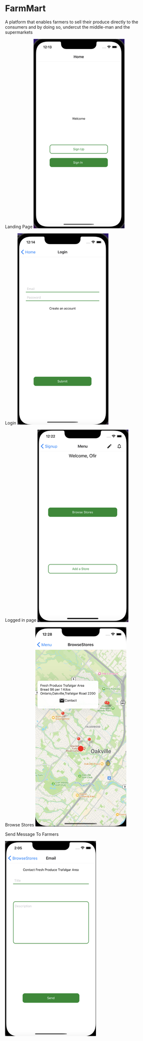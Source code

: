 # FarmMart
A platform that enables farmers to sell their produce directly to the consumers and by doing so, undercut the middle-man and the supermarkets

Landing Page
<img src="documentation/Landing Page.png" width="300"/>

Login
<img src="documentation/Login.png" width="300"/>

Logged in page
<img src="documentation/Logged in page.png" width="300"/>

Browse Stores
<img src="documentation/Browse Stores.png" width="300"/>

Send Message To Farmers

<img src="documentation/Send Message.png" width="300"/>

